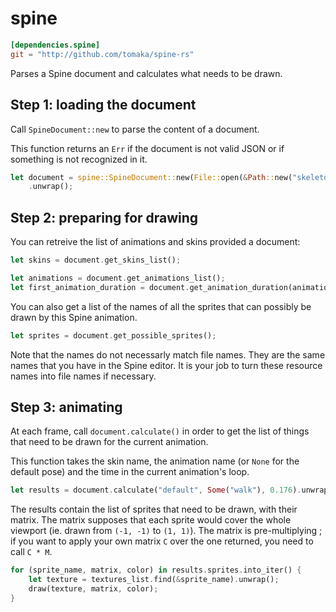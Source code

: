 # spine

```toml
[dependencies.spine]
git = "http://github.com/tomaka/spine-rs"
```

Parses a Spine document and calculates what needs to be drawn.

## Step 1: loading the document

Call `SpineDocument::new` to parse the content of a document.

This function returns an `Err` if the document is not valid JSON or if something is not
 recognized in it.

```rust
let document = spine::SpineDocument::new(File::open(&Path::new("skeleton.json")).unwrap())
    .unwrap();
```

## Step 2: preparing for drawing

You can retreive the list of animations and skins provided a document:

```rust
let skins = document.get_skins_list();

let animations = document.get_animations_list();
let first_animation_duration = document.get_animation_duration(animations[0]).unwrap();
```

You can also get a list of the names of all the sprites that can possibly be drawn by this
 Spine animation.

```rust
let sprites = document.get_possible_sprites();
```

Note that the names do not necessarly match file names. They are the same names that you have in
 the Spine editor. It is your job to turn these resource names into file names if necessary.

## Step 3: animating

At each frame, call `document.calculate()` in order to get the list of things that need to be
 drawn for the current animation.

This function takes the skin name, the animation name (or `None` for the default pose) and the
 time in the current animation's loop.

```rust
let results = document.calculate("default", Some("walk"), 0.176).unwrap();
```

The results contain the list of sprites that need to be drawn, with their matrix. The matrix
 supposes that each sprite would cover the whole viewport (ie. drawn from `(-1, -1)` to
 `(1, 1)`). The matrix is pre-multiplying ; if you want to apply your own matrix `C` over
 the one returned, you need to call `C * M`.

```rust
for (sprite_name, matrix, color) in results.sprites.into_iter() {
    let texture = textures_list.find(&sprite_name).unwrap();
    draw(texture, matrix, color);
}
```
